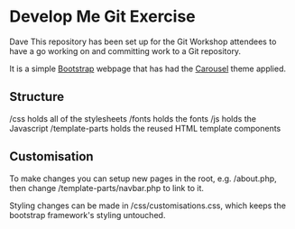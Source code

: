 # Develop Me Git Exercise
Dave
This repository has been set up for the Git Workshop attendees to have a go working on and committing work to a Git repository.

It is a simple [Bootstrap](http://getbootstrap.com/) webpage that has had the [Carousel](http://getbootstrap.com/examples/carousel/) theme applied.

## Structure
/css holds all of the stylesheets
/fonts holds the fonts
/js holds the Javascript
/template-parts holds the reused HTML template components

## Customisation
To make changes you can setup new pages in the root, e.g. /about.php, then change /template-parts/navbar.php to link to it.

Styling changes can be made in /css/customisations.css, which keeps the bootstrap framework's styling untouched.


